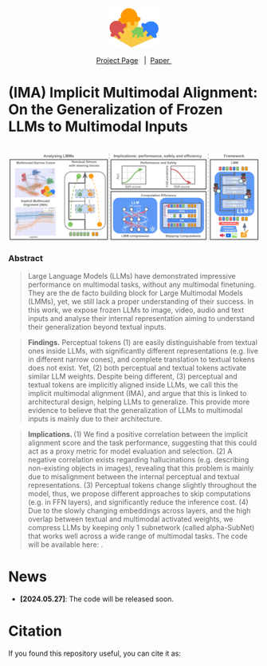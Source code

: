 

<p align="center">
    <br>
    <img src="docs/logo.jpg" width="100" />
    <br>
<p>


<p align="center">
        &nbsp<a href="https://ima-lmms.github.io/">Project Page</a> &nbsp | &nbsp<a href="https://arxiv.org/abs/2405.16700">Paper </a>&nbsp 
</p>

# (IMA) Implicit Multimodal Alignment: On the Generalization of Frozen LLMs to Multimodal Inputs


<p align="center">
    <br>
    <img src="docs/main.jpg" width="700" />
    <br>
<p>

### Abstract

> Large Language Models (LLMs) have demonstrated impressive performance on multimodal tasks, without any multimodal finetuning. They are the de facto building block for Large Multimodal Models (LMMs), yet, we still lack a proper understanding of their success. In this work, we expose frozen LLMs to image, video, audio and text inputs and analyse their internal representation aiming to understand their generalization beyond textual inputs.

> <strong> Findings.</strong> Perceptual tokens (1) are easily distinguishable from textual ones inside LLMs, with significantly different representations (e.g. live in different narrow cones), and complete translation to textual tokens does not exist. Yet, (2) both perceptual and textual tokens activate similar LLM weights. Despite being different, (3) perceptual and textual tokens are implicitly aligned inside LLMs, we call this the implicit multimodal alignment (IMA), and argue that this is linked to architectural design, helping LLMs to generalize. This provide more evidence to believe that the generalization of LLMs to multimodal inputs is mainly due to their architecture.  

> <strong> Implications. </strong>  (1) We find a positive correlation between the implicit alignment score and the task performance, suggesting that this could act as a proxy metric for model evaluation and selection. (2) A negative correlation exists regarding hallucinations (e.g. describing non-existing objects in images), revealing that this problem is mainly due to misalignment between the internal perceptual and textual representations. (3) Perceptual tokens change slightly throughout the model, thus, we propose different approaches to skip computations (e.g. in FFN layers), and significantly reduce the inference cost. (4) Due to the slowly changing embeddings across layers, and the high overlap between textual and multimodal activated weights, we compress LLMs by keeping only 1 subnetwork (called alpha-SubNet) that works well across a wide range of multimodal tasks. The code will be available here: .






# News


* **[2024.05.27]**: The code will be released soon. 



# Citation
If you found this repository useful, you can cite it as:

```
       
```
